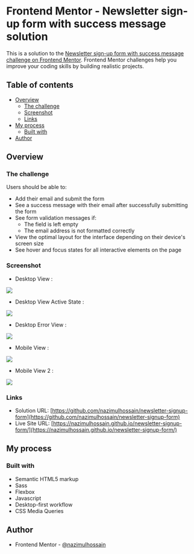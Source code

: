 # Frontend Mentor - Newsletter sign-up form with success message solution

This is a solution to the [Newsletter sign-up form with success message challenge on Frontend Mentor](https://www.frontendmentor.io/challenges/newsletter-signup-form-with-success-message-3FC1AZbNrv). Frontend Mentor challenges help you improve your coding skills by building realistic projects.

## Table of contents

- [Overview](#overview)
  - [The challenge](#the-challenge)
  - [Screenshot](#screenshot)
  - [Links](#links)
- [My process](#my-process)
  - [Built with](#built-with)
- [Author](#author)

## Overview

### The challenge

Users should be able to:

- Add their email and submit the form
- See a success message with their email after successfully submitting the form
- See form validation messages if:
  - The field is left empty
  - The email address is not formatted correctly
- View the optimal layout for the interface depending on their device's screen size
- See hover and focus states for all interactive elements on the page

### Screenshot

- Desktop View :

![](./screenshot-desktop.png)

- Desktop View Active State :

![](./screenshot-desktop-active.png)

- Desktop Error View :

![](./screenshot-desktop-error.png)

- Mobile View :

![](./screenshot-mobile-1.jpeg)

- Mobile View 2 :

![](./screenshot-mobile-2.jpeg)

### Links

- Solution URL: [https://github.com/nazimulhossain/newsletter-signup-form](https://github.com/nazimulhossain/newsletter-signup-form)
- Live Site URL: [https://nazimulhossain.github.io/newsletter-signup-form/](https://nazimulhossain.github.io/newsletter-signup-form/)

## My process

### Built with

- Semantic HTML5 markup
- Sass
- Flexbox
- Javascript
- Desktop-first workflow
- CSS Media Queries

## Author

- Frontend Mentor - [@nazimulhossain](https://www.frontendmentor.io/profile/nazimulhossain)
